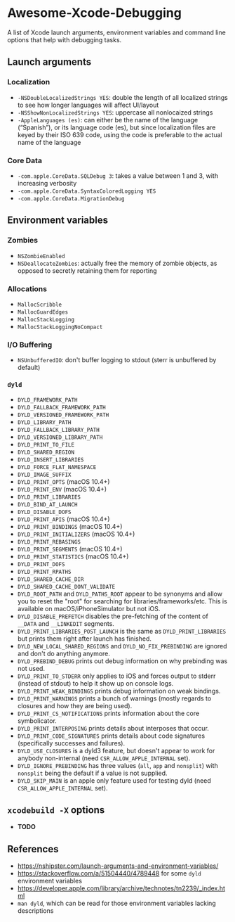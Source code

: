 # Awesome-Xcode-Debugging
A list of Xcode launch arguments, environment variables and command line options that help with debugging tasks.

## Launch arguments

### Localization

- `-NSDoubleLocalizedStrings YES`: double the length of all localized strings to see how longer languages will affect UI/layout
- `-NSShowNonLocalizedStrings YES`: uppercase all nonlocaized strings
- `-AppleLanguages (es)`: can either be the name of the language (“Spanish”), or its language code (es), but since localization files are keyed by their ISO 639 code, using the code is preferable to the actual name of the language

### Core Data

- `-com.apple.CoreData.SQLDebug 3`: takes a value between 1 and 3, with increasing verbosity
- `-com.apple.CoreData.SyntaxColoredLogging YES`
- `-com.apple.CoreData.MigrationDebug`

## Environment variables

### Zombies

- `NSZombieEnabled`
- `NSDeallocateZombies`: actually free the memory of zombie objects, as opposed to secretly retaining them for reporting

### Allocations

- `MallocScribble`
- `MallocGuardEdges`
- `MallocStackLogging`
- `MallocStackLoggingNoCompact`

### I/O Buffering

- `NSUnbufferedIO`: don't buffer logging to stdout (sterr is unbuffered by default)

### `dyld`

- `DYLD_FRAMEWORK_PATH`
- `DYLD_FALLBACK_FRAMEWORK_PATH`
- `DYLD_VERSIONED_FRAMEWORK_PATH`
- `DYLD_LIBRARY_PATH`
- `DYLD_FALLBACK_LIBRARY_PATH`
- `DYLD_VERSIONED_LIBRARY_PATH`
- `DYLD_PRINT_TO_FILE`
- `DYLD_SHARED_REGION`
- `DYLD_INSERT_LIBRARIES`
- `DYLD_FORCE_FLAT_NAMESPACE`
- `DYLD_IMAGE_SUFFIX`
- `DYLD_PRINT_OPTS` (macOS 10.4+)
- `DYLD_PRINT_ENV` (macOS 10.4+)
- `DYLD_PRINT_LIBRARIES`
- `DYLD_BIND_AT_LAUNCH`
- `DYLD_DISABLE_DOFS`
- `DYLD_PRINT_APIS` (macOS 10.4+)
- `DYLD_PRINT_BINDINGS` (macOS 10.4+)
- `DYLD_PRINT_INITIALIZERS` (macOS 10.4+)
- `DYLD_PRINT_REBASINGS`
- `DYLD_PRINT_SEGMENTS` (macOS 10.4+)
- `DYLD_PRINT_STATISTICS` (macOS 10.4+)
- `DYLD_PRINT_DOFS`
- `DYLD_PRINT_RPATHS`
- `DYLD_SHARED_CACHE_DIR`
- `DYLD_SHARED_CACHE_DONT_VALIDATE`
- `DYLD_ROOT_PATH` and `DYLD_PATHS_ROOT` appear to be synonyms and allow you to reset the "root" for searching for libraries/frameworks/etc. This is available on macOS/iPhoneSimulator but not iOS.
- `DYLD_DISABLE_PREFETCH` disables the pre-fetching of the content of `__DATA` and `__LINKEDIT` segments.
- `DYLD_PRINT_LIBRARIES_POST_LAUNCH` is the same as `DYLD_PRINT_LIBRARIES` but prints them right after launch has finished.
- `DYLD_NEW_LOCAL_SHARED_REGIONS` and `DYLD_NO_FIX_PREBINDING` are ignored and don't do anything anymore.
- `DYLD_PREBIND_DEBUG` prints out debug information on why prebinding was not used.
- `DYLD_PRINT_TO_STDERR` only applies to iOS and forces output to stderr (instead of stdout) to help it show up on console logs.
- `DYLD_PRINT_WEAK_BINDINGS` prints debug information on weak bindings.
- `DYLD_PRINT_WARNINGS` prints a bunch of warnings (mostly regards to closures and how they are being used).
- `DYLD_PRINT_CS_NOTIFICATIONS` prints information about the core symbolicator.
- `DYLD_PRINT_INTERPOSING` prints details about interposes that occur.
- `DYLD_PRINT_CODE_SIGNATURES` prints details about code signatures (specifically successes and failures).
- `DYLD_USE_CLOSURES` is a dyld3 feature, but doesn't appear to work for anybody non-internal (need `CSR_ALLOW_APPLE_INTERNAL` set).
- `DYLD_IGNORE_PREBINDING` has three values (`all`, `app` and `nonsplit`) with `nonsplit` being the default if a value is not supplied.
- `DYLD_SKIP_MAIN` is an apple only feature used for testing dyld (need `CSR_ALLOW_APPLE_INTERNAL` set).

## `xcodebuild -X` options

- **TODO**

## References

- https://nshipster.com/launch-arguments-and-environment-variables/
- https://stackoverflow.com/a/51504440/4789448 for some `dyld` environment variables
- https://developer.apple.com/library/archive/technotes/tn2239/_index.html
- `man dyld`, which can be read for those environment variables lacking descriptions

